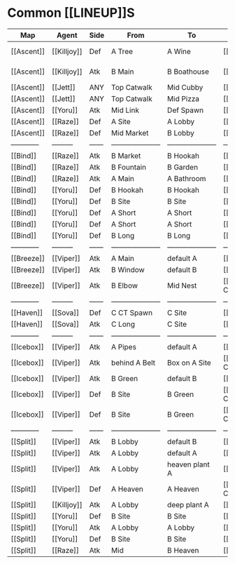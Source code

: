 # Common [[LINEUP]]S
| Map | Agent | Side | From | To | Ability | Link | Notes |
| --- | --- | --- | --- | --- | --- | --- | --- |
| [[Ascent]] | [[Killjoy]] | Def | A Tree | A Wine | [[Nanoswarm]] | [↗](https://youtu.be/kKdTChBxHz8?t=12s) | *ult in tree*<br>*always retake A* |
| [[Ascent]] | [[Killjoy]] | Atk | B Main | B Boathouse | [[Nanoswarm]] | [↗](https://youtu.be/jElqq47XiCQ?t=263s) | *ult in main b/ box*<br>*always take B* |
| [[Ascent]] | [[Jett]] | ANY | Top Catwalk | Mid Cubby | [[Tailwind]] | [↗](https://youtu.be/shz9KqrKHOA) | *super dash* |
| [[Ascent]] | [[Jett]] | ANY | Top Catwalk | Mid Pizza | [[Tailwind]] | [↗](https://youtu.be/rqtAVnw_YA4) | *super dash* |
| [[Ascent]] | [[Yoru]] | Atk | Mid Link | Def Spawn | [[Gatecrash]] | [↗](https://strats.gg/game/valorant/strategies/1629207751680) | — |
| [[Ascent]] | [[Raze]] | Def | A Site | A Lobby | [[Boombot]] | [↗](https://youtu.be/r7yCfa67pFM) | *clear till A lobby* |
| [[Ascent]] | [[Raze]] | Def | Mid Market | B Lobby | [[Boombot]] | [↗](https://youtu.be/0qbP_dk9uAY) | *clear till B lobby* |
| ———— | ——— | —— | ——————— | ——————— | —————— | ——— | ————————— |
| [[Bind]] | [[Raze]] | Atk | B Market | B Hookah | [[Boombot]] | [↗](https://youtu.be/0BXuBC78iIM) | — |
| [[Bind]] | [[Raze]] | Atk | B Fountain | B Garden | [[Boombot]] | [↗](https://youtu.be/s9S4RO4QkhY) | — |
| [[Bind]] | [[Raze]] | Atk | A Main | A Bathroom | [[Boombot]] | [↗](https://youtu.be/3duFRhq0Ih8) | — |
| [[Bind]] | [[Yoru]] | Def | B Hookah | B Hookah | [[Gatecrash]] | [↗](https://youtu.be/xlTXc7UXIz0?t=118s) | *fake tp* |
| [[Bind]] | [[Yoru]] | Def | B Site | B Site | [[Gatecrash]] | [↗](https://youtu.be/nQa4Y0LvzPk?t=14s) | *fake tp* |
| [[Bind]] | [[Yoru]] | Def | A Short | A Short | [[Gatecrash]] | [↗](https://youtu.be/nQa4Y0LvzPk?t=46s) | *fake tp* |
| [[Bind]] | [[Yoru]] | Def | A Short | A Short | [[Gatecrash]] | [↗](https://youtu.be/nQa4Y0LvzPk?t=57s) | *fake tp* |
| [[Bind]] | [[Yoru]] | Def | B Long | B Long | [[Gatecrash]] | [↗](https://youtu.be/nQa4Y0LvzPk?t=71s) | *fake tp* |
| ———— | ——— | —— | ——————— | ——————— | —————— | ——— | ————————— |
| [[Breeze]] | [[Viper]] | Atk | A Main | default A | [[Snake Bite]] | [↗](https://youtu.be/Pc-hjkobSA8) | — |
| [[Breeze]] | [[Viper]] | Atk | B Window | default B | [[Snake Bite]] | [↗](https://youtu.be/CHKL5y0qTeE) | — |
| [[Breeze]] | [[Viper]] | Atk | B Elbow | Mid Nest | [[Poison Cloud]] | [↗](https://youtu.be/LKnLy1qjUX4) | — |
| ———— | ——— | —— | ——————— | ——————— | —————— | ——— | ————————— |
| [[Haven]] | [[Sova]] | Def | C CT Spawn | C Site | [[Recon Dart]] | [↗](https://youtu.be/xYFyMStFXEg?t=10s) | *god dart (2 bar)* |
| [[Haven]] | [[Sova]] | Atk | C Long | C Site | [[Recon Dart]] | [↗](https://youtu.be/UWLB6I4UbgI?t=11s) | *god dart* |
| ———— | ——— | —— | ——————— | ——————— | —————— | ——— | ————————— |
| [[Icebox]] | [[Viper]] | Atk | A Pipes | default A | [[Snake Bite]] | [↗](https://youtu.be/idByKeMPbGM) | — |
| [[Icebox]] | [[Viper]] | Atk | behind A Belt | Box on A Site | [[Poison Cloud]] | [↗](https://youtu.be/4gAJXkKlb9o) | *blocks all spots* |
| [[Icebox]] | [[Viper]] | Atk | B Green | default B | [[Snake Bite]] | [↗](https://youtu.be/HH3TVFfEY2c) | — |
| [[Icebox]] | [[Viper]] | Def | B Site | B Green | [[Poison Cloud]] | [↗](https://youtu.be/LpDdCCvNVxY?t=579s) | *one way smoke* |
| [[Icebox]] | [[Viper]] | Def | B Site | B Green | [[Poison Cloud]] | [↗](https://youtu.be/LpDdCCvNVxY?t=579s) | *one way smoke* |
| ———— | ——— | —— | ——————— | ——————— | —————— | ——— | ————————— |
| [[Split]] | [[Viper]] | Atk | B Lobby | default B | [[Snake Bite]] | [↗](https://youtu.be/GrLRH4Fq5aA) | — |
| [[Split]] | [[Viper]] | Atk | A Lobby | default A | [[Snake Bite]] | [↗](https://youtu.be/YZhxr2h8FM4) | — |
| [[Split]] | [[Viper]] | Atk | A Lobby | heaven plant A | [[Snake Bite]] | [↗](https://youtu.be/o3DNqsv7crU) | *easier than ^* |
| [[Split]] | [[Viper]] | Def | A Heaven | A Heaven | [[Poison Cloud]] | [↗](https://strats.gg/game/valorant/strategies/1634505143880) | *one way smoke* |
| [[Split]] | [[Killjoy]] | Atk | A Lobby | deep plant A | [[Nanoswarm]] | [↗](https://youtu.be/fziovp2eCNM) | *unbreakable* |
| [[Split]] | [[Yoru]] | Def | B Site | B Site | [[Gatecrash]] | [↗](https://youtu.be/xlTXc7UXIz0?t=137s) | *GOOD fake tp* |
| [[Split]] | [[Yoru]] | Atk | A Lobby | A Lobby | [[Gatecrash]] | [↗](https://youtu.be/VInyj_448hk) | *fake tp* |
| [[Split]] | [[Yoru]] | Def | B Site | B Site | [[Gatecrash]] | [↗](https://youtu.be/DmWrVsBIDVA) | *fake tp* |
| [[Split]] | [[Raze]] | Atk | Mid | B Heaven | [[Boombot]] | [↗](https://youtu.be/RMxE9GNFuSM) | — |